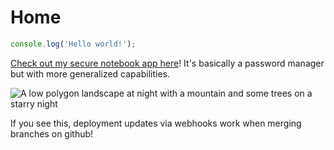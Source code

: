 # Home

``` js
console.log('Hello world!');
```

[Check out my secure notebook app here](https://nb.gibsdev.com)!
It's basically a password manager but with more generalized capabilities.

![A low polygon landscape at night with a mountain and some trees on a starry night](/images/landscape.svg)

If you see this, deployment updates via webhooks work when merging branches on github!
